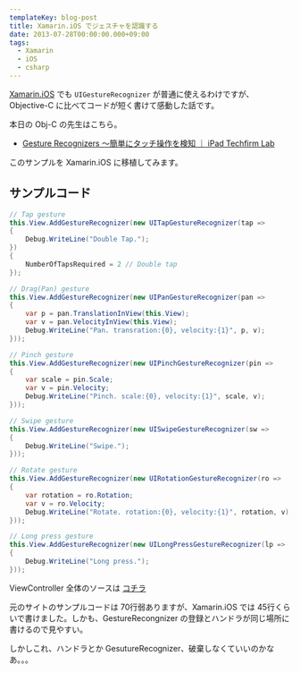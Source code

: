 ```yaml
---
templateKey: blog-post
title: Xamarin.iOS でジェスチャを認識する
date: 2013-07-28T00:00:00.000+09:00
tags:
  - Xamarin
  - iOS
  - csharp
---
```

[Xamarin.iOS](http://xamarin.com/) でも ``UIGestureRecognizer`` が普通に使えるわけですが、Objective-C に比べてコードが短く書けて感動した話です。
<!--more-->
本日の Obj-C の先生はこちら。

* [Gesture Recognizers 〜簡単にタッチ操作を検知 ｜ iPad Techfirm Lab ](http://labs.techfirm.co.jp/ipad/cho/466)

このサンプルを Xamarin.iOS に移植してみます。

## サンプルコード

```csharp GesturesSample_ViewDidLoad.cs
// Tap gesture
this.View.AddGestureRecognizer(new UITapGestureRecognizer(tap => 
{
    Debug.WriteLine("Double Tap.");
}) 
{ 
    NumberOfTapsRequired = 2 // Double tap 
});

// Drag(Pan) gesture
this.View.AddGestureRecognizer(new UIPanGestureRecognizer(pan => 
{
    var p = pan.TranslationInView(this.View);
    var v = pan.VelocityInView(this.View);
    Debug.WriteLine("Pan. transration:{0}, velocity:{1}", p, v);
}));

// Pinch gesture
this.View.AddGestureRecognizer(new UIPinchGestureRecognizer(pin => 
{
    var scale = pin.Scale;
    var v = pin.Velocity;
    Debug.WriteLine("Pinch. scale:{0}, velocity:{1}", scale, v);
}));

// Swipe gesture
this.View.AddGestureRecognizer(new UISwipeGestureRecognizer(sw => 
{
    Debug.WriteLine("Swipe.");
}));

// Rotate gesture
this.View.AddGestureRecognizer(new UIRotationGestureRecognizer(ro => 
{
    var rotation = ro.Rotation;
    var v = ro.Velocity;
    Debug.WriteLine("Rotate. rotation:{0}, velocity:{1}", rotation, v);
}));

// Long press gesture
this.View.AddGestureRecognizer(new UILongPressGestureRecognizer(lp => 
{
    Debug.WriteLine("Long press.");
}));
```

ViewController 全体のソースは [コチラ](https://gist.github.com/amay077/6094422)

元のサイトのサンプルコードは 70行弱ありますが、Xamarin.iOS では 45行くらいで書けました。しかも、GestureRecongnizer の登録とハンドラが同じ場所に書けるので見やすい。

しかしこれ、ハンドラとか GesutureRecognizer、破棄しなくていいのかなあ。。。